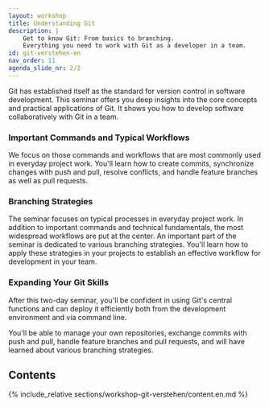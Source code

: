 ```yaml
---
layout: workshop
title: Understanding Git
description: |
    Get to know Git: From basics to branching. 
    Everything you need to work with Git as a developer in a team.
id: git-verstehen-en
nav_order: 11
agenda_slide_nr: 2/2
---
```


Git has established itself as the standard for version control in software development. This seminar offers you deep insights into the core concepts and practical applications of Git. It shows you how to develop software collaboratively with Git in a team.

### Important Commands and Typical Workflows

We focus on those commands and workflows that are most commonly used in everyday project work. You'll learn how to create commits, synchronize changes with push and pull, resolve conflicts, and handle feature branches as well as pull requests.

### Branching Strategies

The seminar focuses on typical processes in everyday project work. In addition to important commands and technical fundamentals, the most widespread workflows are put at the center.
An important part of the seminar is dedicated to various branching strategies. You'll learn how to apply these strategies in your projects to establish an effective workflow for development in your team.

### Expanding Your Git Skills

After this two-day seminar, you'll be confident in using Git's central functions and can deploy it efficiently both from the development environment and via command line.

You'll be able to manage your own repositories, exchange commits with push and pull, handle feature branches and pull requests, and will have learned about various branching strategies.

## Contents

{% include_relative sections/workshop-git-verstehen/content.en.md %}
